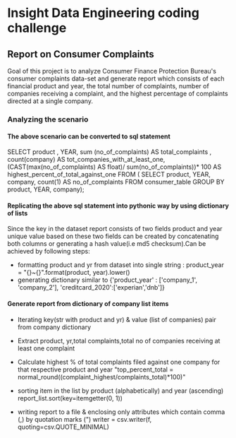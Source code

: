 # Insight Data Engineering coding challenge
## Report on Consumer Complaints
Goal of this project is to analyze  Consumer Finance Protection Bureau's consumer complaints data-set and  generate report which consists of
each financial product and year, the total number of complaints, number of companies receiving a complaint, and the highest percentage of 
complaints directed at a single company.

### Analyzing the scenario
#### The above scenario can be converted to sql statement
SELECT
	product ,
	YEAR,
	sum (no_of_complaints) AS total_complaints ,
	count(company) AS tot_companies_with_at_least_one,
	(CAST(max(no_of_complaints) AS float)/ sum(no_of_complaints))* 100 AS highest_percent_of_total_against_one
FROM
	(
	SELECT
		product, YEAR, company, count(1) AS no_of_complaints
	FROM
		consumer_table
	GROUP BY
		product, YEAR, company);
		
#### Replicating the above sql statement into pythonic way by using dictionary of lists

Since the key in the dataset report consists of two fields product and year
unique value based on these two fields can be created by concatenating both columns or generating
a hash value(i.e md5 checksum).Can be achieved by following steps: 
- formatting product and yr from dataset into single string : product_year = "{}~{}".format(product, year).lower()
- generating dictionary similar to {'product_year' : ['company_1', 'company_2'], 'creditcard_2020':['experian','dnb']}

#### Generate report from dictionary of company list items
- Iterating key(str with product and yr) & value (list of companies) pair from company dictionary
- Extract product, yr,total complaints,total no of companies receiving at least one complaint

- Calculate highest % of total complaints filed against one company for that respective product and year
        "top_percent_total = normal_round((complaint_highest/complaints_total)*100)"
- sorting item in the list by product (alphabetically) and year (ascending)
       report_list.sort(key=itemgetter(0, 1)) 
- writing report to a file &  enclosing only attributes which contain comma (,) by  quotation marks (")
        writer = csv.writer(f, quoting=csv.QUOTE_MINIMAL)